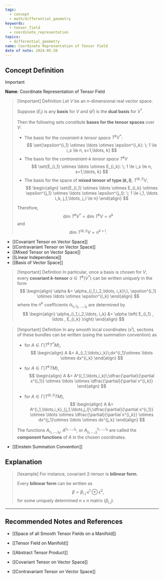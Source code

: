 ```yaml
---
tags:
  - concept
  - math/differential_geometry
keywords:
  - tensor_field
  - coordinate_representation
topics:
  - differential_geometry
name: Coordinate Representation of Tensor Field
date of note: 2024-05-20
---
```


## Concept Definition

>[!important]
>**Name**: Coordinate Representation of Tensor Field

>[!important] Definition
>Let $V$ be an $n$-dimensional real vector space. 
>
>Suppose $(E_i)$ is any **basis** for $V$ and $(\epsilon^{j})$ is the **dual basis** for $V^{*}$. 
>
>Then the following sets constitute **bases for the tensor spaces** over $V$:
>- The basis for the *covariant-$k$ tensor space* $T^{k}V^{*}$:
>  $$
>  \set{\epsilon^{i_1} \otimes \ldots \otimes \epsilon^{i_k}: \; 1 \le i_s \le n, s=1,\ldots, k}
> $$
>-  The basis for the *contravariant-$k$ tensor space* $T^{k}V$
> $$
> \set{E_{i_1} \otimes \ldots \otimes E_{i_k}: \; 1 \le i_s \le n, s=1,\ldots, k} 
> $$ 
>-  The basis for the space of **mixed tensor of type $(k,l)$**, $T^{(k, l)}V$,
>$$
> \begin{align}
> \set{E_{i_1} \otimes \ldots \otimes E_{i_k} \otimes \epsilon^{j_1} \otimes \ldots \otimes \epsilon^{j_l}: \; 1 \le i_1, \ldots i_k, j_1,\ldots, j_l \le n}
> \end{align}
>$$ 
>
>Therefore, $$\text{dim }T^{k}V^{*} = \text{dim }T^{k}V = n^{k}$$ and $$\text{dim }T^{(k, l)}V = n^{k + l}.$$

- [[Covariant Tensor on Vector Space]]
- [[Contravariant Tensor on Vector Space]]
- [[Mixed Tensor on Vector Space]]
- [[Linear Independence]]
- [[Basis of Vector Space]]


>[!important] Definition
>In particular, once a basis is chosen for $V$, every **covariant $k$-tensor** $\alpha \in T^{k}(V^{*})$ can be written *uniquely* in the form
>$$
> \begin{align}
> \alpha &= \alpha_{i_1,i_2,\ldots, i_k}\;\, \epsilon^{i_1} \otimes \ldots \otimes \epsilon^{i_k}  
> \end{align}
>$$ 
> where the $n^k$ coefficients $\alpha_{i_1,i_2,\ldots, i_k}$ are determined by
>$$ 
> \begin{align}
> \alpha_{i_1,i_2,\ldots, i_k} &= \alpha \left( E_{i_1} , \ldots , E_{i_k} \right) 
> \end{align}
>$$ 

>[!important] Definition
>In any smooth local coordinates $(x^i)$, sections of these bundles can be written (using the summation convention) as
>- for $A \in \Gamma \left( T^kT^{*}M \right)$, 
>$$
> \begin{align}
> A &= A_{i_1,\ldots,i_k}\;dx^{i_1}\otimes \ldots \otimes dx^{i_k}
> \end{align}
>$$  
>- for $A \in \Gamma\left(T^kTM\right)$, 
> $$
> \begin{align}
> A &= A^{i_1,\ldots,i_k}\;\dfrac{\partial}{\partial x^{i_1}} \otimes \ldots \otimes \dfrac{\partial}{\partial x^{i_k}}
> \end{align}
>$$  
>
>- for $A \in \Gamma \left( T^{(k,l)}TM \right)$,
> $$
> \begin{align}
> A &=  A^{i_1,\ldots,i_k}_{j_1,\ldots,j_l}\;\dfrac{\partial}{\partial x^{i_1}} \otimes \ldots \otimes \dfrac{\partial}{\partial x^{i_k}} \otimes dx^{j_1}\otimes \ldots \otimes dx^{j_k} 
> \end{align}
>$$  
>
>The functions $A_{i_1,\ldots,i_k}$, $A^{i_1,\ldots,i_k}$, or $A^{i_1,\ldots,i_k}_{j_1,\ldots,j_l}$ are called the **component functions** of $A$ in the chosen coordinates. 

- [[Einstein Summation Convention]]

## Explanation


>[!example]
>For instance, covariant $2$-tensor is **bilinear form**. 
>
>Every **bilinear form** can be written as
> $$\beta = \beta_{i,j}\; \epsilon^1 \otimes \epsilon^2,$$ 
>for some uniquely determined $n\times n$ matrix $(\beta_{i,j})$.




-----------
##  Recommended Notes and References


- [[Space of all Smooth Tensor Fields on a Manifold]]
- [[Tensor Field on Manifold]]

- [[Abstract Tensor Product]]
- [[Covariant Tensor on Vector Space]]
- [[Contravariant Tensor on Vector Space]]


